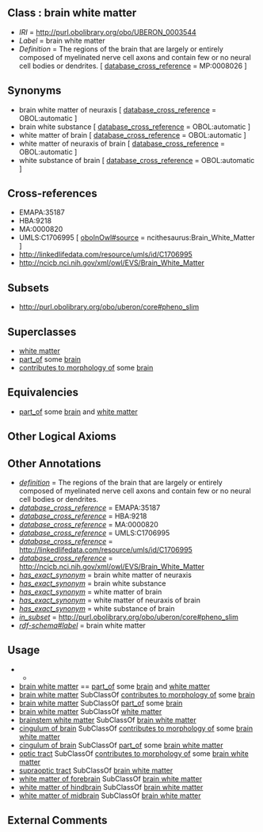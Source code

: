 
## Class : brain white matter

 * *IRI* = http://purl.obolibrary.org/obo/UBERON_0003544
 * *Label* = brain white matter
 * *Definition* = The regions of the brain that are largely or entirely composed of myelinated nerve cell axons and contain few or no neural cell bodies or dendrites. [ [database_cross_reference](../../ef/oboInOwl#hasDbXref.md) = MP:0008026 ]

## Synonyms

 * brain white matter of neuraxis [ [database_cross_reference](../../ef/oboInOwl#hasDbXref.md) = OBOL:automatic ]
 * brain white substance [ [database_cross_reference](../../ef/oboInOwl#hasDbXref.md) = OBOL:automatic ]
 * white matter of brain [ [database_cross_reference](../../ef/oboInOwl#hasDbXref.md) = OBOL:automatic ]
 * white matter of neuraxis of brain [ [database_cross_reference](../../ef/oboInOwl#hasDbXref.md) = OBOL:automatic ]
 * white substance of brain [ [database_cross_reference](../../ef/oboInOwl#hasDbXref.md) = OBOL:automatic ]

## Cross-references

 * EMAPA:35187
 * HBA:9218
 * MA:0000820
 * UMLS:C1706995 [ [oboInOwl#source](../../ce/oboInOwl#source.md) = ncithesaurus:Brain_White_Matter ]
 * http://linkedlifedata.com/resource/umls/id/C1706995
 * http://ncicb.nci.nih.gov/xml/owl/EVS/Brain_White_Matter

## Subsets

 * http://purl.obolibrary.org/obo/uberon/core#pheno_slim

## Superclasses

 * [white matter](../../UBERON/16/UBERON_0002316.md)
 * [part_of](../../BFO/50/BFO_0000050.md) some [brain](../../UBERON/55/UBERON_0000955.md)
 * [contributes to morphology of](../../RO/33/RO_0002433.md) some [brain](../../UBERON/55/UBERON_0000955.md)

## Equivalencies

 * [part_of](../../BFO/50/BFO_0000050.md) some [brain](../../UBERON/55/UBERON_0000955.md) and [white matter](../../UBERON/16/UBERON_0002316.md)

## Other Logical Axioms


## Other Annotations

 * *[definition](../../IAO/15/IAO_0000115.md)* = The regions of the brain that are largely or entirely composed of myelinated nerve cell axons and contain few or no neural cell bodies or dendrites.
 * *[database_cross_reference](../../ef/oboInOwl#hasDbXref.md)* = EMAPA:35187
 * *[database_cross_reference](../../ef/oboInOwl#hasDbXref.md)* = HBA:9218
 * *[database_cross_reference](../../ef/oboInOwl#hasDbXref.md)* = MA:0000820
 * *[database_cross_reference](../../ef/oboInOwl#hasDbXref.md)* = UMLS:C1706995
 * *[database_cross_reference](../../ef/oboInOwl#hasDbXref.md)* = http://linkedlifedata.com/resource/umls/id/C1706995
 * *[database_cross_reference](../../ef/oboInOwl#hasDbXref.md)* = http://ncicb.nci.nih.gov/xml/owl/EVS/Brain_White_Matter
 * *[has_exact_synonym](../../ym/oboInOwl#hasExactSynonym.md)* = brain white matter of neuraxis
 * *[has_exact_synonym](../../ym/oboInOwl#hasExactSynonym.md)* = brain white substance
 * *[has_exact_synonym](../../ym/oboInOwl#hasExactSynonym.md)* = white matter of brain
 * *[has_exact_synonym](../../ym/oboInOwl#hasExactSynonym.md)* = white matter of neuraxis of brain
 * *[has_exact_synonym](../../ym/oboInOwl#hasExactSynonym.md)* = white substance of brain
 * *[in_subset](../../et/oboInOwl#inSubset.md)* = http://purl.obolibrary.org/obo/uberon/core#pheno_slim
 * *[rdf-schema#label](../../el/rdf-schema#label.md)* = brain white matter

## Usage

 * -
 * [brain white matter](../../UBERON/44/UBERON_0003544.md) == [part_of](../../BFO/50/BFO_0000050.md) some [brain](../../UBERON/55/UBERON_0000955.md) and [white matter](../../UBERON/16/UBERON_0002316.md)
 * [brain white matter](../../UBERON/44/UBERON_0003544.md) SubClassOf [contributes to morphology of](../../RO/33/RO_0002433.md) some [brain](../../UBERON/55/UBERON_0000955.md)
 * [brain white matter](../../UBERON/44/UBERON_0003544.md) SubClassOf [part_of](../../BFO/50/BFO_0000050.md) some [brain](../../UBERON/55/UBERON_0000955.md)
 * [brain white matter](../../UBERON/44/UBERON_0003544.md) SubClassOf [white matter](../../UBERON/16/UBERON_0002316.md)
 * [brainstem white matter](../../UBERON/91/UBERON_0014891.md) SubClassOf [brain white matter](../../UBERON/44/UBERON_0003544.md)
 * [cingulum of brain](../../UBERON/61/UBERON_0003961.md) SubClassOf [contributes to morphology of](../../RO/33/RO_0002433.md) some [brain white matter](../../UBERON/44/UBERON_0003544.md)
 * [cingulum of brain](../../UBERON/61/UBERON_0003961.md) SubClassOf [part_of](../../BFO/50/BFO_0000050.md) some [brain white matter](../../UBERON/44/UBERON_0003544.md)
 * [optic tract](../../UBERON/08/UBERON_0001908.md) SubClassOf [contributes to morphology of](../../RO/33/RO_0002433.md) some [brain white matter](../../UBERON/44/UBERON_0003544.md)
 * [supraoptic tract](../../UBERON/44/UBERON_2002244.md) SubClassOf [brain white matter](../../UBERON/44/UBERON_0003544.md)
 * [white matter of forebrain](../../UBERON/61/UBERON_0019261.md) SubClassOf [brain white matter](../../UBERON/44/UBERON_0003544.md)
 * [white matter of hindbrain](../../UBERON/58/UBERON_0019258.md) SubClassOf [brain white matter](../../UBERON/44/UBERON_0003544.md)
 * [white matter of midbrain](../../UBERON/54/UBERON_0016554.md) SubClassOf [brain white matter](../../UBERON/44/UBERON_0003544.md)

## External Comments

